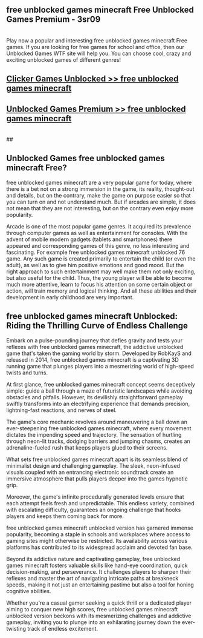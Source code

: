 ## free unblocked games minecraft Free Unblocked Games Premium - 3sr09 <br>
<br>
Play now a popular and interesting free unblocked games minecraft Free games. If you are looking for free games for school and office, then our Unblocked Games WTF site will help you. You can choose cool, crazy and exciting unblocked games of different genres!


##  [Clicker Games Unblocked >> free unblocked games minecraft](http://freeplayer.one?title=free_unblocked_games_minecraft&ref=05)

##  [Unblocked Games Premium >> free unblocked games minecraft](http://freeplayer.one?title=free_unblocked_games_minecraft&ref=05)
  <br>
  ##



## Unblocked Games free unblocked games minecraft Free?

free unblocked games minecraft are a very popular game for today, where there is a bet not on a strong immersion in the game, its reality, thought-out and details, but on the contrary, make the game on purpose easier so that you can turn on and not understand much. But if arcades are simple, it does not mean that they are not interesting, but on the contrary even enjoy more popularity.

Arcade is one of the most popular game genres. It acquired its prevalence through computer games as well as entertainment for consoles. With the advent of mobile modern gadgets (tablets and smartphones) there appeared and corresponding games of this genre, no less interesting and fascinating. For example free unblocked games minecraft unblocked 76 game. Any such game is created primarily to entertain the child (or even the adult), as well as to give him positive emotions and good mood. But the right approach to such entertainment may well make them not only exciting, but also useful for the child. Thus, the young player will be able to become much more attentive, learn to focus his attention on some certain object or action, will train memory and logical thinking. And all these abilities and their development in early childhood are very important.

##  free unblocked games minecraft Unblocked: Riding the Thrilling Curve of Endless Challenge

Embark on a pulse-pounding journey that defies gravity and tests your reflexes with free unblocked games minecraft, the addictive unblocked game that's taken the gaming world by storm. Developed by RobKayS and released in 2014, free unblocked games minecraft is a captivating 3D running game that plunges players into a mesmerizing world of high-speed twists and turns.

At first glance, free unblocked games minecraft concept seems deceptively simple: guide a ball through a maze of futuristic landscapes while avoiding obstacles and pitfalls. However, its devilishly straightforward gameplay swiftly transforms into an electrifying experience that demands precision, lightning-fast reactions, and nerves of steel.

The game's core mechanic revolves around maneuvering a ball down an ever-steepening free unblocked games minecraft, where every movement dictates the impending speed and trajectory. The sensation of hurtling through neon-lit tracks, dodging barriers and jumping chasms, creates an adrenaline-fueled rush that keeps players glued to their screens.

What sets free unblocked games minecraft apart is its seamless blend of minimalist design and challenging gameplay. The sleek, neon-infused visuals coupled with an entrancing electronic soundtrack create an immersive atmosphere that pulls players deeper into the games hypnotic grip.

Moreover, the game's infinite procedurally generated levels ensure that each attempt feels fresh and unpredictable. This endless variety, combined with escalating difficulty, guarantees an ongoing challenge that hooks players and keeps them coming back for more.

free unblocked games minecraft unblocked version has garnered immense popularity, becoming a staple in schools and workplaces where access to gaming sites might otherwise be restricted. Its availability across various platforms has contributed to its widespread acclaim and devoted fan base.

Beyond its addictive nature and captivating gameplay, free unblocked games minecraft fosters valuable skills like hand-eye coordination, quick decision-making, and perseverance. It challenges players to sharpen their reflexes and master the art of navigating intricate paths at breakneck speeds, making it not just an entertaining pastime but also a tool for honing cognitive abilities.

Whether you're a casual gamer seeking a quick thrill or a dedicated player aiming to conquer new high scores, free unblocked games minecraft unblocked version beckons with its mesmerizing challenges and addictive gameplay, inviting you to plunge into an exhilarating journey down the ever-twisting track of endless excitement.